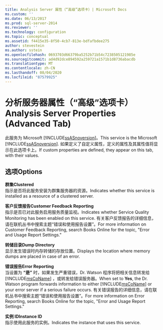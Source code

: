 ```yaml
---
title: Analysis Server 属性（“高级”选项卡）| Microsoft Docs
ms.custom: ''
ms.date: 06/13/2017
ms.prod: sql-server-2014
ms.reviewer: ''
ms.technology: configuration
ms.topic: conceptual
ms.assetid: f4415e35-8f50-4cb7-813e-bdfafbdee275
author: stevestein
ms.author: sstein
ms.openlocfilehash: 0693703d66379ba5252b71b54c7238505121985e
ms.sourcegitcommit: ad4d92dce894592a259721a1571b1d8736abacdb
ms.translationtype: MT
ms.contentlocale: zh-CN
ms.lasthandoff: 08/04/2020
ms.locfileid: "87579925"
---
```

# <a name="analysis-server-properties-advanced-tab"></a><span data-ttu-id="738a5-102">分析服务器属性（“高级”选项卡）</span><span class="sxs-lookup"><span data-stu-id="738a5-102">Analysis Server Properties (Advanced Tab)</span></span>
  <span data-ttu-id="738a5-103">此服务为 Microsoft [!INCLUDE[ssASnoversion](../../includes/ssasnoversion-md.md)]。</span><span class="sxs-lookup"><span data-stu-id="738a5-103">This service is the Microsoft [!INCLUDE[ssASnoversion](../../includes/ssasnoversion-md.md)].</span></span> <span data-ttu-id="738a5-104">如果定义了自定义属性，定义的属性及其属性值将显示在此选项卡上。</span><span class="sxs-lookup"><span data-stu-id="738a5-104">If custom properties are defined, they appear on this tab, with their values.</span></span>  
  
## <a name="options"></a><span data-ttu-id="738a5-105">选项</span><span class="sxs-lookup"><span data-stu-id="738a5-105">Options</span></span>  
 <span data-ttu-id="738a5-106">**群集**</span><span class="sxs-lookup"><span data-stu-id="738a5-106">**Clustered**</span></span>  
 <span data-ttu-id="738a5-107">指示是否将此服务安装为群集服务器的资源。</span><span class="sxs-lookup"><span data-stu-id="738a5-107">Indicates whether this service is installed as a resource of a clustered server.</span></span>  
  
 <span data-ttu-id="738a5-108">**客户反馈报告**</span><span class="sxs-lookup"><span data-stu-id="738a5-108">**Customer Feedback Reporting**</span></span>  
 <span data-ttu-id="738a5-109">指示是否已对此服务启用服务质量监视。</span><span class="sxs-lookup"><span data-stu-id="738a5-109">Indicates whether Service Quality Monitoring has been enabled on this service.</span></span> <span data-ttu-id="738a5-110">有关客户反馈报告的详细信息，请在联机丛书中搜索主题“错误和使用报告设置”。</span><span class="sxs-lookup"><span data-stu-id="738a5-110">For more information on Customer Feedback Reporting, search Books Online for the topic, "Error and Usage Report Settings."</span></span>  
  
 <span data-ttu-id="738a5-111">**转储目录**</span><span class="sxs-lookup"><span data-stu-id="738a5-111">**Dump Directory**</span></span>  
 <span data-ttu-id="738a5-112">显示发生错误时内存转储的存放位置。</span><span class="sxs-lookup"><span data-stu-id="738a5-112">Displays the location where memory dumps are placed in case of an error.</span></span>  
  
 <span data-ttu-id="738a5-113">**错误报告**</span><span class="sxs-lookup"><span data-stu-id="738a5-113">**Error Reporting**</span></span>  
 <span data-ttu-id="738a5-114">当设置为 **“是”** 时，如果发生严重错误，Dr. Watson 程序将把相关信息转发给 [!INCLUDE[msCoName](../../includes/msconame-md.md)] ，或转发给错误服务器。</span><span class="sxs-lookup"><span data-stu-id="738a5-114">When set to **Yes**, the Dr. Watson program forwards information to either [!INCLUDE[msCoName](../../includes/msconame-md.md)] or your error server if a serious failure occurs.</span></span> <span data-ttu-id="738a5-115">有关错误报告的详细信息，请在联机丛书中搜索主题“错误和使用报告设置”。</span><span class="sxs-lookup"><span data-stu-id="738a5-115">For more information on Error Reporting, search Books Online for the topic, "Error and Usage Report Settings."</span></span>  
  
 <span data-ttu-id="738a5-116">**实例 ID**</span><span class="sxs-lookup"><span data-stu-id="738a5-116">**Instance ID**</span></span>  
 <span data-ttu-id="738a5-117">指示使用此服务的实例。</span><span class="sxs-lookup"><span data-stu-id="738a5-117">Indicates the instance that uses this service.</span></span>  
  
  
